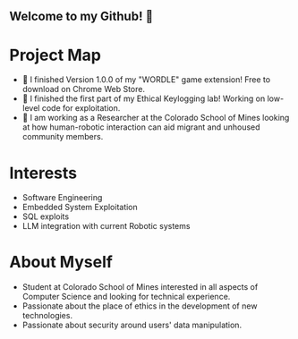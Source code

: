 ## Welcome to my Github! 👋




# Project Map
- 🔭 I finished Version 1.0.0 of my "WORDLE" game extension! Free to download on Chrome Web Store.
- 🔭 I finished the first part of my Ethical Keylogging lab! Working on low-level code for exploitation.
- 🌱 I am working as a Researcher at the Colorado School of Mines looking at how human-robotic interaction can aid migrant and unhoused community members.


# Interests
- Software Engineering
- Embedded System Exploitation
- SQL exploits
- LLM integration with current Robotic systems

# About Myself
- Student at Colorado School of Mines interested in all aspects of Computer Science and looking for technical experience.
- Passionate about the place of ethics in the development of new technologies.
- Passionate about security around users' data manipulation.

<!--
**CryptoCow0/CryptoCow0** is a ✨ _special_ ✨ repository because its `README.md` (this file) appears on your GitHub profile.

Here are some ideas to get you started:

- 🔭 I’m currently working on ...
- 🌱 I’m currently learning ...
- 👯 I’m looking to collaborate on ...
- 🤔 I’m looking for help with ...
- 💬 Ask me about ...
- 📫 How to reach me: ...
- 😄 Pronouns: ...

-->
